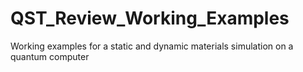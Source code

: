 # QST_Review_Working_Examples
Working examples for a static and dynamic materials simulation on a quantum computer
